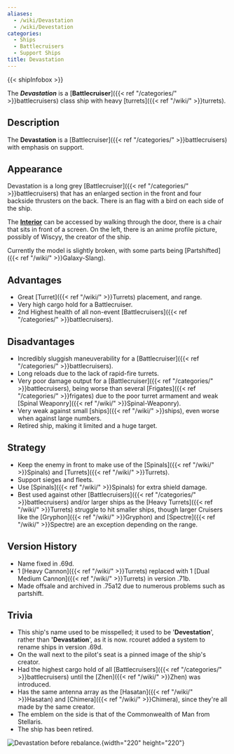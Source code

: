 ```yaml
---
aliases:
  - /wiki/Devastation
  - /wiki/Devestation
categories:
  - Ships
  - Battlecruisers
  - Support Ships
title: Devastation
---
```


{{< shipInfobox >}}

The **_Devastation_** is a [**Battlecruiser**]({{< ref "/categories/" >}}battlecruisers) class ship with heavy [turrets]({{< ref "/wiki/" >}}turrets).

## Description

The **Devastation** is a [Battlecruiser]({{< ref "/categories/" >}}battlecruisers) with emphasis on support.

## Appearance

Devastation is a long grey [Battlecruiser]({{< ref "/categories/" >}}battlecruisers) that has an enlarged section in the front and four backside thrusters on the back. There is an flag with a bird on each side of the ship.

The <u>**Interior**</u> can be accessed by walking through the door, there is a chair that sits in front of a screen. On the left, there is an anime profile picture, possibly of Wiscyy, the creator of the ship.

Currently the model is slightly broken, with some parts being [Partshifted]({{< ref "/wiki/" >}}Galaxy-Slang).

## Advantages

- Great [Turret]({{< ref "/wiki/" >}}Turrets) placement, and range.
- Very high cargo hold for a Battlecruiser.
- 2nd Highest health of all non-event [Battlecruisers]({{< ref "/categories/" >}}battlecruisers).

## Disadvantages

- Incredibly sluggish maneuverability for a [Battlecruiser]({{< ref "/categories/" >}}battlecruisers).
- Long reloads due to the lack of rapid-fire turrets.
- Very poor damage output for a [Battlecruiser]({{< ref "/categories/" >}}battlecruisers), being worse than several [Frigates]({{< ref "/categories/" >}}frigates) due to the poor turret armament and weak [Spinal Weaponry]({{< ref "/wiki/" >}}Spinal-Weaponry).
- Very weak against small [ships]({{< ref "/wiki/" >}}ships), even worse when against large numbers.
- Retired ship, making it limited and a huge target.

## Strategy

- Keep the enemy in front to make use of the [Spinals]({{< ref "/wiki/" >}}Spinals) and [Turrets]({{< ref "/wiki/" >}}Turrets).
- Support sieges and fleets.
- Use [Spinals]({{< ref "/wiki/" >}}Spinals) for extra shield damage.
- Best used against other [Battlecruisers]({{< ref "/categories/" >}}battlecruisers) and/or larger ships as the [Heavy Turrets]({{< ref "/wiki/" >}}Turrets) struggle to hit smaller ships, though larger Cruisers like the [Gryphon]({{< ref "/wiki/" >}}Gryphon) and [Spectre]({{< ref "/wiki/" >}}Spectre) are an exception depending on the range.

## Version History

- Name fixed in .69d.
- 1 [Heavy Cannon]({{< ref "/wiki/" >}}Turrets) replaced with 1 [Dual Medium Cannon]({{< ref "/wiki/" >}}Turrets) in version .71b.
- Made offsale and archived in .75a12 due to numerous problems such as partshift.

## Trivia

- This ship's name used to be misspelled; it used to be '**Devestation**', rather than **'Devastation**', as it is now. rcouret added a system to rename ships in version .69d.
- On the wall next to the pilot's seat is a pinned image of the ship's creator.
- Had the highest cargo hold of all [Battlecruisers]({{< ref "/categories/" >}}battlecruisers) until the [Zhen]({{< ref "/wiki/" >}}Zhen) was introduced.
- Has the same antenna array as the [Hasatan]({{< ref "/wiki/" >}}Hasatan) and [Chimera]({{< ref "/wiki/" >}}Chimera), since they're all made by the same creator.
- The emblem on the side is that of the Commonwealth of Man from Stellaris.
- The ship has been retired.

![**Devastation** before
rebalance.](Devestator.png "Devastation before rebalance."){width="220" height="220"}

